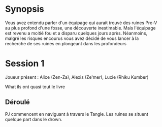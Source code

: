 # Synopsis
Vous avez entendu parler d'un équipage qui aurait trouvé des ruines Pre-V au plus profond d'une fosse, une découverte inestimable. Mais l'équipage est revenu a moitié fou et a disparu quelques jours après. Néanmoins, malgré les risques encourus vous avez décidé de vous lancer à la recherche de ses ruines en plongeant dans les profondeurs

# Session 1
Joueur présent : Alice (Zen-Za), Alexis (Ze'mer), Lucie (Rhiku Kumber)

What ils ont quasi tout le livre

## Déroulé

PJ commencent en naviguant à travers le Tangle. Les ruines se situent quelque part dans le drown. 